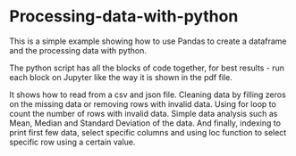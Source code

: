 # Processing-data-with-python

This is a simple example showing how to use Pandas to create a dataframe and the processing data with python. 

The python script has all the blocks of code together, for best results - run each block on Jupyter like the way it is shown in the pdf file. 

It shows how to read from a csv and json file. 
Cleaning data by filling zeros on the missing data or removing rows with invalid data. 
Using for loop to count the number of rows with invalid data. 
Simple data analysis such as Mean, Median and Standard Deviation of the data. 
And finally, indexing to print first few data, select specific columns and using loc function to select specific row using a certain value. 

